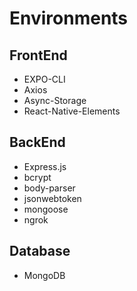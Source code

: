 # Environments

## FrontEnd

- EXPO-CLI
- Axios
- Async-Storage
- React-Native-Elements

## BackEnd

- Express.js
- bcrypt
- body-parser
- jsonwebtoken
- mongoose
- ngrok

## Database

- MongoDB
